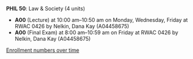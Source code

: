 **PHIL 50**: Law & Society (4 units)

- **A00** (Lecture) at 10:00 am–10:50 am on Monday, Wednesday, Friday at RWAC 0426 by Nelkin, Dana Kay (A04458675)
- **A00** (Final Exam) at 8:00 am–10:59 am on Friday at RWAC 0426 by Nelkin, Dana Kay (A04458675)

[Enrollment numbers over time](./PHIL50.tsv)
